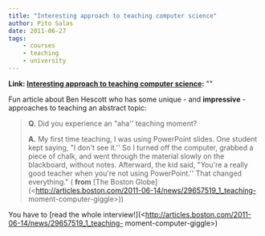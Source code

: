 ```yaml
---
title: "Interesting approach to teaching computer science"
author: Pito Salas
date: 2011-06-27
tags:
    - courses
    - teaching
    - university
---
```


**Link: [Interesting approach to teaching computer science](None):** ""



Fun article about Ben Hescott who has some unique - and **impressive** -
approaches to teaching an abstract topic:

> **Q.** Did you experience an "aha'' teaching moment?
>
> **A.** My first time teaching, I was using PowerPoint slides. One student
> kept saying, "I don't see it.'' So I turned off the computer, grabbed a
> piece of chalk, and went through the material slowly on the blackboard,
> without notes. Afterward, the kid said, "You're a really good teacher when
> you're not using PowerPoint.'' That changed everything." ( **from** [The
> Boston
> Globe](<http://articles.boston.com/2011-06-14/news/29657519_1_teaching-
> moment-computer-giggle>))

You have to [read the whole
interview!](<http://articles.boston.com/2011-06-14/news/29657519_1_teaching-
moment-computer-giggle>)


